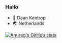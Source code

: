 ### Hallo

- :boy: Daan Kentrop 
- 🌏 Netherlands 


[![Anurag's GitHub stats](https://github-readme-stats.vercel.app/api?username=d22nk)](https://github.com/anuraghazra/github-readme-stats)



